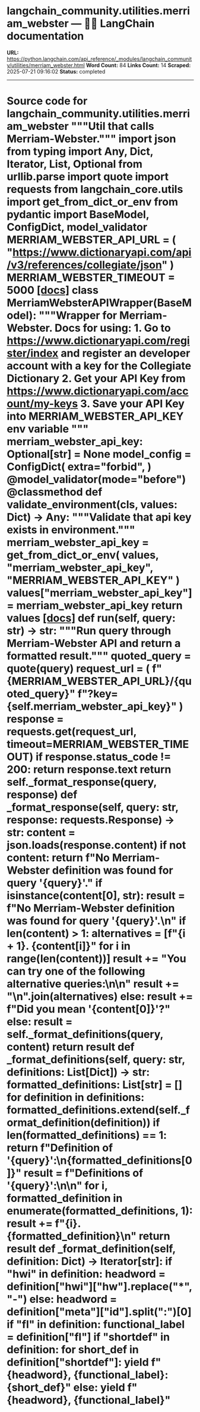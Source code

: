 # langchain_community.utilities.merriam_webster — 🦜🔗 LangChain  documentation

**URL:** https://python.langchain.com/api_reference/_modules/langchain_community/utilities/merriam_webster.html
**Word Count:** 84
**Links Count:** 14
**Scraped:** 2025-07-21 09:16:02
**Status:** completed

---

# Source code for langchain\_community.utilities.merriam\_webster               """Util that calls Merriam-Webster."""          import json     from typing import Any, Dict, Iterator, List, Optional     from urllib.parse import quote          import requests     from langchain_core.utils import get_from_dict_or_env     from pydantic import BaseModel, ConfigDict, model_validator          MERRIAM_WEBSTER_API_URL = (         "https://www.dictionaryapi.com/api/v3/references/collegiate/json"     )     MERRIAM_WEBSTER_TIMEOUT = 5000                              [[docs]](https://python.langchain.com/api_reference/community/utilities/langchain_community.utilities.merriam_webster.MerriamWebsterAPIWrapper.html#langchain_community.utilities.merriam_webster.MerriamWebsterAPIWrapper)     class MerriamWebsterAPIWrapper(BaseModel):         """Wrapper for Merriam-Webster.              Docs for using:              1. Go to https://www.dictionaryapi.com/register/index and register an            developer account with a key for the Collegiate Dictionary         2. Get your API Key from https://www.dictionaryapi.com/account/my-keys         3. Save your API Key into MERRIAM_WEBSTER_API_KEY env variable              """              merriam_webster_api_key: Optional[str] = None              model_config = ConfigDict(             extra="forbid",         )              @model_validator(mode="before")         @classmethod         def validate_environment(cls, values: Dict) -> Any:             """Validate that api key exists in environment."""             merriam_webster_api_key = get_from_dict_or_env(                 values, "merriam_webster_api_key", "MERRIAM_WEBSTER_API_KEY"             )             values["merriam_webster_api_key"] = merriam_webster_api_key                  return values                         [[docs]](https://python.langchain.com/api_reference/community/utilities/langchain_community.utilities.merriam_webster.MerriamWebsterAPIWrapper.html#langchain_community.utilities.merriam_webster.MerriamWebsterAPIWrapper.run)         def run(self, query: str) -> str:             """Run query through Merriam-Webster API and return a formatted result."""             quoted_query = quote(query)                  request_url = (                 f"{MERRIAM_WEBSTER_API_URL}/{quoted_query}"                 f"?key={self.merriam_webster_api_key}"             )                  response = requests.get(request_url, timeout=MERRIAM_WEBSTER_TIMEOUT)                  if response.status_code != 200:                 return response.text                  return self._format_response(query, response)                             def _format_response(self, query: str, response: requests.Response) -> str:             content = json.loads(response.content)                  if not content:                 return f"No Merriam-Webster definition was found for query '{query}'."                  if isinstance(content[0], str):                 result = f"No Merriam-Webster definition was found for query '{query}'.\n"                 if len(content) > 1:                     alternatives = [f"{i + 1}. {content[i]}" for i in range(len(content))]                     result += "You can try one of the following alternative queries:\n\n"                     result += "\n".join(alternatives)                 else:                     result += f"Did you mean '{content[0]}'?"             else:                 result = self._format_definitions(query, content)                  return result              def _format_definitions(self, query: str, definitions: List[Dict]) -> str:             formatted_definitions: List[str] = []             for definition in definitions:                 formatted_definitions.extend(self._format_definition(definition))                  if len(formatted_definitions) == 1:                 return f"Definition of '{query}':\n{formatted_definitions[0]}"                  result = f"Definitions of '{query}':\n\n"             for i, formatted_definition in enumerate(formatted_definitions, 1):                 result += f"{i}. {formatted_definition}\n"                  return result              def _format_definition(self, definition: Dict) -> Iterator[str]:             if "hwi" in definition:                 headword = definition["hwi"]["hw"].replace("*", "-")             else:                 headword = definition["meta"]["id"].split(":")[0]                  if "fl" in definition:                 functional_label = definition["fl"]                  if "shortdef" in definition:                 for short_def in definition["shortdef"]:                     yield f"{headword}, {functional_label}: {short_def}"             else:                 yield f"{headword}, {functional_label}"